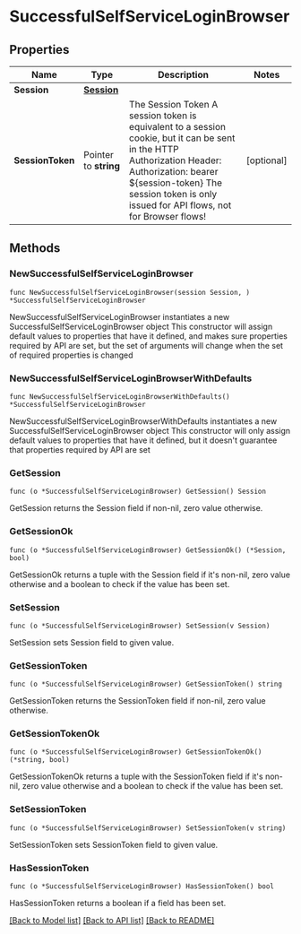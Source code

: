 # SuccessfulSelfServiceLoginBrowser

## Properties

Name | Type | Description | Notes
------------ | ------------- | ------------- | -------------
**Session** | [**Session**](Session.md) |  | 
**SessionToken** | Pointer to **string** | The Session Token  A session token is equivalent to a session cookie, but it can be sent in the HTTP Authorization Header:  Authorization: bearer ${session-token}  The session token is only issued for API flows, not for Browser flows! | [optional] 

## Methods

### NewSuccessfulSelfServiceLoginBrowser

`func NewSuccessfulSelfServiceLoginBrowser(session Session, ) *SuccessfulSelfServiceLoginBrowser`

NewSuccessfulSelfServiceLoginBrowser instantiates a new SuccessfulSelfServiceLoginBrowser object
This constructor will assign default values to properties that have it defined,
and makes sure properties required by API are set, but the set of arguments
will change when the set of required properties is changed

### NewSuccessfulSelfServiceLoginBrowserWithDefaults

`func NewSuccessfulSelfServiceLoginBrowserWithDefaults() *SuccessfulSelfServiceLoginBrowser`

NewSuccessfulSelfServiceLoginBrowserWithDefaults instantiates a new SuccessfulSelfServiceLoginBrowser object
This constructor will only assign default values to properties that have it defined,
but it doesn't guarantee that properties required by API are set

### GetSession

`func (o *SuccessfulSelfServiceLoginBrowser) GetSession() Session`

GetSession returns the Session field if non-nil, zero value otherwise.

### GetSessionOk

`func (o *SuccessfulSelfServiceLoginBrowser) GetSessionOk() (*Session, bool)`

GetSessionOk returns a tuple with the Session field if it's non-nil, zero value otherwise
and a boolean to check if the value has been set.

### SetSession

`func (o *SuccessfulSelfServiceLoginBrowser) SetSession(v Session)`

SetSession sets Session field to given value.


### GetSessionToken

`func (o *SuccessfulSelfServiceLoginBrowser) GetSessionToken() string`

GetSessionToken returns the SessionToken field if non-nil, zero value otherwise.

### GetSessionTokenOk

`func (o *SuccessfulSelfServiceLoginBrowser) GetSessionTokenOk() (*string, bool)`

GetSessionTokenOk returns a tuple with the SessionToken field if it's non-nil, zero value otherwise
and a boolean to check if the value has been set.

### SetSessionToken

`func (o *SuccessfulSelfServiceLoginBrowser) SetSessionToken(v string)`

SetSessionToken sets SessionToken field to given value.

### HasSessionToken

`func (o *SuccessfulSelfServiceLoginBrowser) HasSessionToken() bool`

HasSessionToken returns a boolean if a field has been set.


[[Back to Model list]](../README.md#documentation-for-models) [[Back to API list]](../README.md#documentation-for-api-endpoints) [[Back to README]](../README.md)


